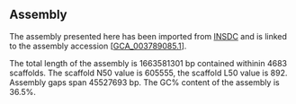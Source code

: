 **Assembly**
--------

The assembly presented here has been imported from [INSDC](http://www.insdc.org) and is linked to the assembly accession [[GCA_003789085.1](http://www.ebi.ac.uk/ena/data/view/GCA_003789085.1)].

The total length of the assembly is 1663581301 bp contained withinin 4683 scaffolds.
The scaffold N50 value is 605555, the scaffold L50 value is 892.
Assembly gaps span 45527693 bp. The GC% content of the assembly is 36.5%.
